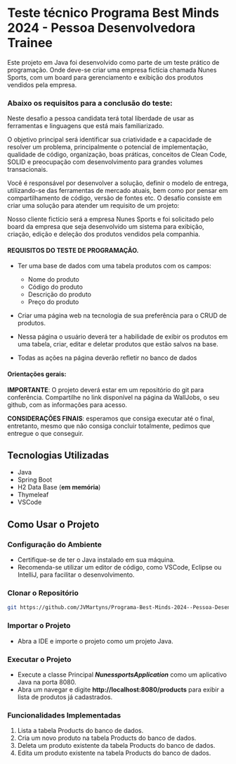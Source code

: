 # Teste técnico Programa Best Minds 2024 - Pessoa Desenvolvedora Trainee

Este projeto em Java foi desenvolvido como parte de um teste prático de programação. Onde deve-se criar uma empresa
fictícia chamada Nunes Sports, com um board para gerenciamento e exibição dos produtos vendidos pela empresa.

### Abaixo os requisitos para a conclusão do teste:

Neste desafio a pessoa candidata terá total liberdade de usar as ferramentas e linguagens que está mais
familiarizado.

O objetivo principal será identificar sua criatividade e a capacidade de resolver um problema, principalmente
o potencial de implementação, qualidade de código, organização, boas práticas, conceitos de Clean Code, SOLID
e preocupação com desenvolvimento para grandes volumes transacionais.

Você é responsável por desenvolver a solução, definir o modelo de entrega, utilizando-se das ferramentas de mercado
atuais, bem como por pensar em compartilhamento de código, versão de fontes etc. O desafio consiste em criar uma
solução para atender um requisito de um projeto:

Nosso cliente fictício será a empresa Nunes Sports e foi solicitado pelo board da empresa que seja desenvolvido um
sistema para exibição, criação, edição e deleção dos produtos vendidos pela companhia.

#### REQUISITOS DO TESTE DE PROGRAMAÇÃO.

- Ter uma base de dados com uma tabela produtos com os campos:

  - Nome do produto
  - Código do produto
  - Descrição do produto
  - Preço do produto

- Criar uma página web na tecnologia de sua preferência para o CRUD de produtos.
- Nessa página o usuário deverá ter a habilidade de exibir os produtos em uma tabela, criar, editar e deletar
  produtos que estão salvos na base.
- Todas as ações na página deverão refletir no banco de dados

#### Orientações gerais:

**IMPORTANTE**: O projeto deverá estar em um repositório do git para conferência. Compartilhe no link disponível na
página da WallJobs, o seu github, com as informações para acesso.

**CONSIDERAÇÕES FINAIS**: esperamos que consiga executar até o final, entretanto, mesmo que não consiga concluir
totalmente, pedimos que entregue o que conseguir.

## Tecnologias Utilizadas

- Java
- Spring Boot
- H2 Data Base (**em memória**)
- Thymeleaf
- VSCode

## Como Usar o Projeto

### Configuração do Ambiente

- Certifique-se de ter o Java instalado em sua máquina.
- Recomenda-se utilizar um editor de código, como VSCode, Eclipse ou IntelliJ, para facilitar o desenvolvimento.

### Clonar o Repositório

```bash
git https://github.com/JVMartyns/Programa-Best-Minds-2024--Pessoa-Desenvolvedora-Trainee.git
```

### Importar o Projeto

- Abra a IDE e importe o projeto como um projeto Java.

### Executar o Projeto

- Execute a classe Principal **_NunessportsApplication_** como um aplicativo Java na porta 8080.
- Abra um navegar e digite **http://localhost:8080/products** para exibir a lista de produtos já cadastrados.

### Funcionalidades Implementadas

1. Lista a tabela Products do banco de dados.
2. Cria um novo produto na tabela Products do banco de dados.
3. Deleta um produto existente da tabela Products do banco de dados.
4. Edita um produto existente na tabela Products do banco de dados.
